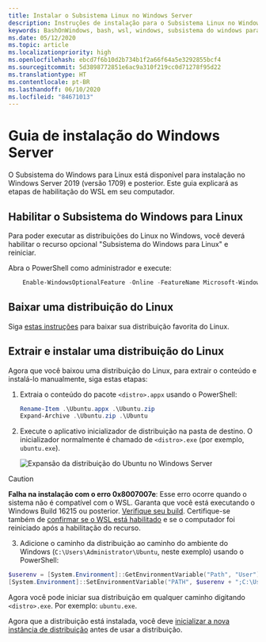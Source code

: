 ```yaml
---
title: Instalar o Subsistema Linux no Windows Server
description: Instruções de instalação para o Subsistema Linux no Windows Server.
keywords: BashOnWindows, bash, wsl, windows, subsistema do windows para linux, windowssubsystem, ubuntu, windows server
ms.date: 05/12/2020
ms.topic: article
ms.localizationpriority: high
ms.openlocfilehash: ebcd7f6b10d2b734b1f2a66f64a5e3292855bcf4
ms.sourcegitcommit: 5d3898772851e6ac9a310f219cc0d71278f95d22
ms.translationtype: HT
ms.contentlocale: pt-BR
ms.lasthandoff: 06/10/2020
ms.locfileid: "84671013"
---
```

# <a name="windows-server-installation-guide"></a>Guia de instalação do Windows Server

O Subsistema do Windows para Linux está disponível para instalação no Windows Server 2019 (versão 1709) e posterior. Este guia explicará as etapas de habilitação do WSL em seu computador.

## <a name="enable-the-windows-subsystem-for-linux"></a>Habilitar o Subsistema do Windows para Linux

Para poder executar as distribuições do Linux no Windows, você deverá habilitar o recurso opcional "Subsistema do Windows para Linux" e reiniciar.

Abra o PowerShell como administrador e execute:

```powershell
    Enable-WindowsOptionalFeature -Online -FeatureName Microsoft-Windows-Subsystem-Linux

```

## <a name="download-a-linux-distribution"></a>Baixar uma distribuição do Linux

Siga [estas instruções](install-manual.md) para baixar sua distribuição favorita do Linux.

## <a name="extract-and-install-a-linux-distribution"></a>Extrair e instalar uma distribuição do Linux

Agora que você baixou uma distribuição do Linux, para extrair o conteúdo e instalá-lo manualmente, siga estas etapas:

1. Extraia o conteúdo do pacote `<distro>.appx` usando o PowerShell:

    ```powershell
    Rename-Item .\Ubuntu.appx .\Ubuntu.zip
    Expand-Archive .\Ubuntu.zip .\Ubuntu
    ```

2. Execute o aplicativo inicializador de distribuição na pasta de destino. O inicializador normalmente é chamado de `<distro>.exe` (por exemplo, `ubuntu.exe`).

    ![Expansão da distribuição do Ubuntu no Windows Server](media/server-appx-expand.png)

> [!CAUTION]
> **Falha na instalação com o erro 0x8007007e**: Esse erro ocorre quando o sistema não é compatível com o WSL. Garanta que você está executando o Windows Build 16215 ou posterior. [Verifique seu build](troubleshooting.md#check-your-build-number). Certifique-se também de [confirmar se o WSL está habilitado](troubleshooting.md#confirm-wsl-is-enabled) e se o computador foi reiniciado após a habilitação do recurso.  

3. Adicione o caminho da distribuição ao caminho do ambiente do Windows (`C:\Users\Administrator\Ubuntu`, neste exemplo) usando o PowerShell:

```powershell
$userenv = [System.Environment]::GetEnvironmentVariable("Path", "User")
[System.Environment]::SetEnvironmentVariable("PATH", $userenv + ";C:\Users\Administrator\Ubuntu", "User")
```

Agora você pode iniciar sua distribuição em qualquer caminho digitando `<distro>.exe`. Por exemplo: `ubuntu.exe`.

Agora que a distribuição está instalada, você deve [inicializar a nova instância de distribuição](initialize-distro.md) antes de usar a distribuição.
